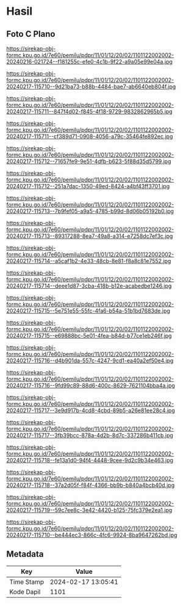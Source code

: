 # Hasil

## Foto C Plano

https://sirekap-obj-formc.kpu.go.id/7e60/pemilu/pdpr/11/01/12/20/02/1101122002002-20240216-021724--f181255c-efe0-4c1b-9f22-a9a05e99e04a.jpg

https://sirekap-obj-formc.kpu.go.id/7e60/pemilu/pdpr/11/01/12/20/02/1101122002002-20240217-115710--9d21ba73-b88b-4484-bae7-ab6640eb804f.jpg

https://sirekap-obj-formc.kpu.go.id/7e60/pemilu/pdpr/11/01/12/20/02/1101122002002-20240217-115711--847f4d02-f845-4f18-9729-9832862965b5.jpg

https://sirekap-obj-formc.kpu.go.id/7e60/pemilu/pdpr/11/01/12/20/02/1101122002002-20240217-115711--cf389d71-0908-4056-a79c-35464fe892ec.jpg

https://sirekap-obj-formc.kpu.go.id/7e60/pemilu/pdpr/11/01/12/20/02/1101122002002-20240217-115712--71657fe9-9e51-4dfb-b623-5f88d35d5799.jpg

https://sirekap-obj-formc.kpu.go.id/7e60/pemilu/pdpr/11/01/12/20/02/1101122002002-20240217-115712--251a7dac-1350-49ed-8424-a4bf43ff3701.jpg

https://sirekap-obj-formc.kpu.go.id/7e60/pemilu/pdpr/11/01/12/20/02/1101122002002-20240217-115713--7b9fef05-a9a5-4785-b99d-8d06b05192b0.jpg

https://sirekap-obj-formc.kpu.go.id/7e60/pemilu/pdpr/11/01/12/20/02/1101122002002-20240217-115713--89317288-8ea7-49a8-a314-e7258dc7ef3c.jpg

https://sirekap-obj-formc.kpu.go.id/7e60/pemilu/pdpr/11/01/12/20/02/1101122002002-20240217-115714--a5caf1b2-4e33-48cb-8e81-f8a8c81e7552.jpg

https://sirekap-obj-formc.kpu.go.id/7e60/pemilu/pdpr/11/01/12/20/02/1101122002002-20240217-115714--deee1d87-3cba-418b-b12e-acabedbe1246.jpg

https://sirekap-obj-formc.kpu.go.id/7e60/pemilu/pdpr/11/01/12/20/02/1101122002002-20240217-115715--5e751e55-55fc-4fa6-b54a-51b1bd7683de.jpg

https://sirekap-obj-formc.kpu.go.id/7e60/pemilu/pdpr/11/01/12/20/02/1101122002002-20240217-115715--e69888bc-5e01-4fea-b84d-b77ce1eb246f.jpg

https://sirekap-obj-formc.kpu.go.id/7e60/pemilu/pdpr/11/01/12/20/02/1101122002002-20240217-115716--d4b901da-557c-4247-9cd1-ea40a2ef50e4.jpg

https://sirekap-obj-formc.kpu.go.id/7e60/pemilu/pdpr/11/01/12/20/02/1101122002002-20240217-115716--9fd99c89-88d6-400c-8629-7621104bba4a.jpg

https://sirekap-obj-formc.kpu.go.id/7e60/pemilu/pdpr/11/01/12/20/02/1101122002002-20240217-115717--3e9d917b-4cd8-4cbd-89b5-a26e81ee28c4.jpg

https://sirekap-obj-formc.kpu.go.id/7e60/pemilu/pdpr/11/01/12/20/02/1101122002002-20240217-115717--3fb39bcc-878a-4d2b-8d7c-337286b411cb.jpg

https://sirekap-obj-formc.kpu.go.id/7e60/pemilu/pdpr/11/01/12/20/02/1101122002002-20240217-115718--fe13a1d0-94f4-4448-9cee-9d2c9b34e463.jpg

https://sirekap-obj-formc.kpu.go.id/7e60/pemilu/pdpr/11/01/12/20/02/1101122002002-20240217-115718--37a2d05f-f84f-4366-bb9b-b840a4bcb40d.jpg

https://sirekap-obj-formc.kpu.go.id/7e60/pemilu/pdpr/11/01/12/20/02/1101122002002-20240217-115719--59c7ee8c-3e42-4420-b125-75fc379e2ea1.jpg

https://sirekap-obj-formc.kpu.go.id/7e60/pemilu/pdpr/11/01/12/20/02/1101122002002-20240217-115710--be444ec3-866c-4fc6-9924-8ba9647262bd.jpg


## Metadata

| Key        | Value               |
| ---------- | ------------------- |
| Time Stamp | 2024-02-17 13:05:41 |
| Kode Dapil | 1101                |



